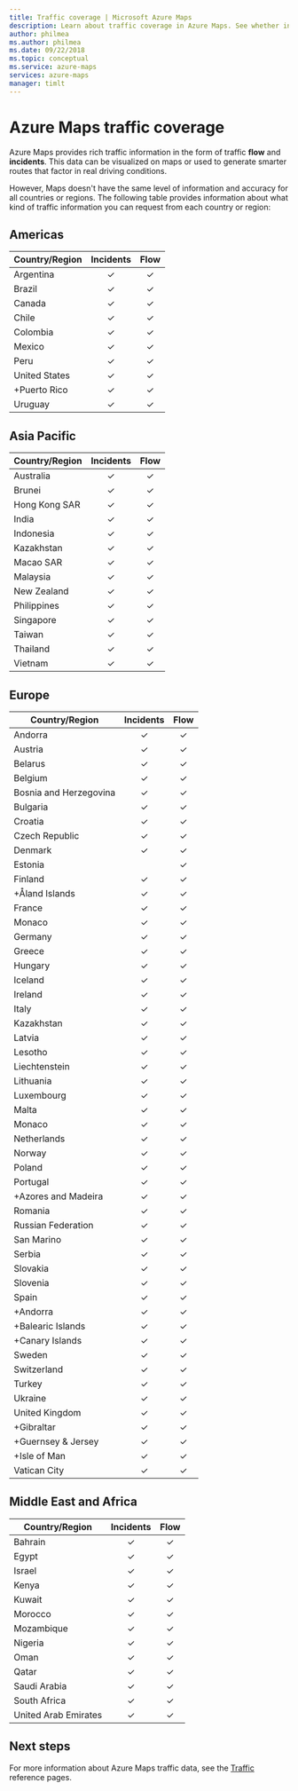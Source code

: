 ```yaml
---
title: Traffic coverage | Microsoft Azure Maps
description: Learn about traffic coverage in Azure Maps. See whether information on traffic flow and incidents is available in various regions throughout the world.
author: philmea
ms.author: philmea
ms.date: 09/22/2018
ms.topic: conceptual
ms.service: azure-maps
services: azure-maps
manager: timlt
---
```



# Azure Maps traffic coverage

Azure Maps provides rich traffic information in the form of traffic **flow** and **incidents**. This data can be visualized on maps or used to generate smarter routes that factor in real driving conditions.

However, Maps doesn't have the same level of information and accuracy for all countries or regions. The following table provides information about what kind of traffic information you can request from each country or region: 

## Americas

|Country/Region  |Incidents  |Flow  |
|---------|:---------:|:---------:|
|Argentina      |✓         |✓         |
|Brazil     |✓         |✓         |
|Canada     |✓         |✓         |
|Chile     |✓         |✓         |
|Colombia      |✓         |✓         |
|Mexico     |✓         |✓         |
|Peru       |✓         |✓         | 
|United States     |✓         |✓        |
|+Puerto Rico     |✓         |✓         |
|Uruguay |✓         |✓         |


## Asia Pacific

|Country/Region   |Incidents  |Flow  |
|---------|:---------:|:---------:|
|Australia     |✓         |✓        |
|Brunei   |✓         |✓        |
|Hong Kong SAR     |✓         |✓         |
|India   |✓         |✓         |
|Indonesia     |✓         |✓         |
|Kazakhstan    |✓         |✓         |
|Macao SAR     |✓         |✓         |
|Malaysia     |✓         |✓         |
|New Zealand     |✓         |✓         |
|Philippines  |✓         |✓         |
|Singapore     |✓         |✓         |
|Taiwan     |✓         |✓        |
|Thailand     |✓         |✓        |
|Vietnam   |✓         |✓         |


## Europe

|Country/Region   |Incidents  |Flow  |
|---------|:---------:|:---------:|
|Andorra   |✓         |✓         |
|Austria     |✓         |✓         |
|Belarus    |✓         |✓         |
|Belgium     |✓         |✓         |
|Bosnia and Herzegovina    |✓         |✓         |
|Bulgaria     |✓         |✓         |
|Croatia     |✓         |✓         |
|Czech Republic     |✓         |✓         |
|Denmark     |✓         |✓         |
|Estonia     |         | ✓        |
|Finland     |✓         |✓         |
|+Åland Islands      |✓         |✓         |
|France     |✓         |✓         |
|Monaco     |✓         |✓         |
|Germany     |✓         |✓         |
|Greece     |✓         |✓         |
|Hungary     |✓         |✓         |
|Iceland     |✓         |✓         |
|Ireland     |✓         |✓         |
|Italy     |✓         |✓        |
|Kazakhstan    |✓         |✓        |
|Latvia     |✓         |✓         |
|Lesotho     |✓         |✓         |
|Liechtenstein      |✓         |✓         |
|Lithuania     |✓         |✓         |
|Luxembourg     |✓         |✓         |
|Malta     |✓         |✓         |
|Monaco   |✓         |✓         |
|Netherlands     |✓         |✓         |
|Norway     |✓         |✓         |
|Poland     |✓         |✓         |
|Portugal     |✓         |✓         |
|+Azores and Madeira     |✓         |✓         |
|Romania     |✓         |✓         |
|Russian Federation     |✓         |✓         |
|San Marino    |✓         |✓         |
|Serbia   |✓         |✓         |
|Slovakia     |✓         |✓         |
|Slovenia     |✓         |✓         |
|Spain     |✓         |✓         |
|+Andorra     |✓         |✓         |
|+Balearic Islands     |✓         |✓         |
|+Canary Islands     |✓         |✓         |
|Sweden     |✓         |✓         |
|Switzerland     |✓         |✓        |
|Turkey     |✓         |✓         |
|Ukraine     |✓         |✓         |
|United Kingdom     |✓         |✓         |
|+Gibraltar     |✓         |✓         |
|+Guernsey & Jersey     |✓         |✓         |
|+Isle of Man     |✓         |✓         |
|Vatican City   |✓         |✓         |


## Middle East and Africa

|Country/Region |Incidents  |Flow  |
|---------|:---------:|:---------:|
|Bahrain     |✓         |✓         |
|Egypt     |✓         |✓         |
|Israel     |✓         |✓         |
|Kenya     |✓         |✓         |
|Kuwait     |✓         |✓         |
|Morocco     |✓         |✓         |
|Mozambique  |✓         |✓         |
|Nigeria   |✓        |✓        |
|Oman     |✓         |✓         |
|Qatar     |✓         |✓         |
|Saudi Arabia     |✓         |✓         |
|South Africa     |✓         |✓         |
|United Arab Emirates  |✓         |✓         |

## Next steps

For more information about Azure Maps traffic data, see the [Traffic](/rest/api/maps/traffic) reference pages.